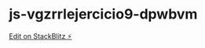# js-vgzrrlejercicio9-dpwbvm

[Edit on StackBlitz ⚡️](https://stackblitz.com/edit/js-vgzrrlejercicio9-dpwbvm)